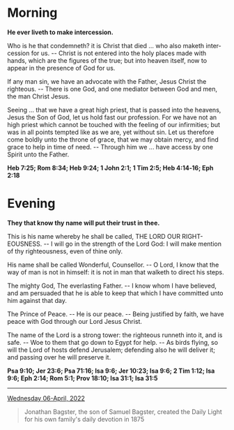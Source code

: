 # Morning

**He ever liveth to make intercession.**
 
Who is he that condemneth? it is Christ that died ... who also maketh inter-cession for us. -- Christ is not entered into the holy places made with hands, which are the figures of the true; but into heaven itself, now to appear in the presence of God for us.
 
If any man sin, we have an advocate with the Father, Jesus Christ the righteous. -- There is one God, and one mediator between God and men, the man Christ Jesus.
 
Seeing ... that we have a great high priest, that is passed into the heavens, Jesus the Son of God, let us hold fast our profession. For we have not an high priest which cannot be touched with the feeling of our infirmities; but was in all points tempted like as we are, yet without sin. Let us therefore come boldly unto the throne of grace, that we may obtain mercy, and find grace to help in time of need. -- Through him we ... have access by one Spirit unto the Father.  

**Heb 7:25; Rom 8:34; Heb 9:24; 1 John 2:1; 1 Tim 2:5; Heb 4:14‑16; Eph 2:18**

# Evening

**They that know thy name will put their trust in thee.**
 
This is his name whereby he shall be called, THE LORD OUR RIGHT-EOUSNESS. -- I will go in the strength of the Lord God: I will make mention of thy righteousness, even of thine only.
 
His name shall be called Wonderful, Counsellor. -- O Lord, I know that the way of man is not in himself: it is not in man that walketh to direct his steps.
 
The mighty God, The everlasting Father. -- I know whom I have believed, and am persuaded that he is able to keep that which I have committed unto him against that day.
 
The Prince of Peace. -- He is our peace. -- Being justified by faith, we have peace with God through our Lord Jesus Christ.
 
The name of the Lord is a strong tower: the righteous runneth into it, and is safe. -- Woe to them that go down to Egypt for help. -- As birds flying, so will the Lord of hosts defend Jerusalem; defending also he will deliver it; and passing over he will preserve it.  

**Psa 9:10; Jer 23:6; Psa 71:16; Isa 9:6; Jer 10:23; Isa 9:6; 2 Tim 1:12; Isa 9:6; Eph 2:14; Rom 5:1; Prov 18:10; Isa 31:1; Isa 31:5**

---

[Wednesday 06-April, 2022](https://t.me/s/daily_light)

> Jonathan Bagster, the son of Samuel Bagster, created the Daily Light for his own family's daily devotion in 1875

